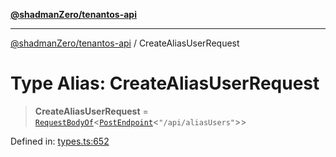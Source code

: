 [**@shadmanZero/tenantos-api**](../README.md)

***

[@shadmanZero/tenantos-api](../globals.md) / CreateAliasUserRequest

# Type Alias: CreateAliasUserRequest

> **CreateAliasUserRequest** = [`RequestBodyOf`](RequestBodyOf.md)\<[`PostEndpoint`](PostEndpoint.md)\<`"/api/aliasUsers"`\>\>

Defined in: [types.ts:652](https://github.com/shadmanZero/tenantos-api/blob/1519ecac4035082956b06ca1cf266b8ad4cc7904/src/types.ts#L652)
